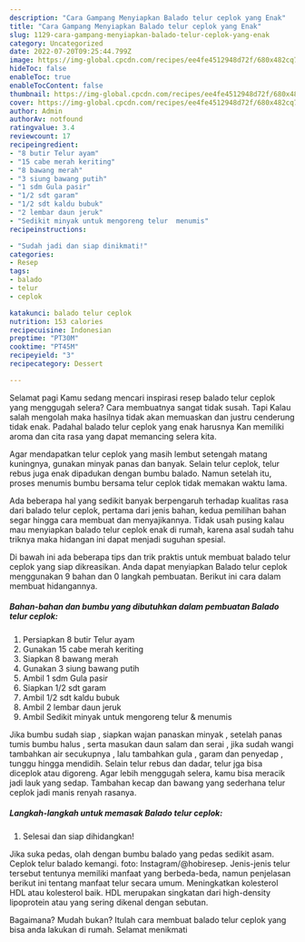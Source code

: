 ```yaml
---
description: "Cara Gampang Menyiapkan Balado telur ceplok yang Enak"
title: "Cara Gampang Menyiapkan Balado telur ceplok yang Enak"
slug: 1129-cara-gampang-menyiapkan-balado-telur-ceplok-yang-enak
category: Uncategorized
date: 2022-07-20T09:25:44.799Z
image: https://img-global.cpcdn.com/recipes/ee4fe4512948d72f/680x482cq70/balado-telur-ceplok-foto-resep-utama.jpg
hideToc: false
enableToc: true
enableTocContent: false
thumbnail: https://img-global.cpcdn.com/recipes/ee4fe4512948d72f/680x482cq70/balado-telur-ceplok-foto-resep-utama.jpg
cover: https://img-global.cpcdn.com/recipes/ee4fe4512948d72f/680x482cq70/balado-telur-ceplok-foto-resep-utama.jpg
author: Admin
authorAv: notfound
ratingvalue: 3.4
reviewcount: 17
recipeingredient:
- "8 butir Telur ayam"
- "15 cabe merah keriting"
- "8 bawang merah"
- "3 siung bawang putih"
- "1 sdm Gula pasir"
- "1/2 sdt garam"
- "1/2 sdt kaldu bubuk"
- "2 lembar daun jeruk"
- "Sedikit minyak untuk mengoreng telur  menumis"
recipeinstructions:

- "Sudah jadi dan siap dinikmati!"
categories:
- Resep
tags:
- balado
- telur
- ceplok

katakunci: balado telur ceplok 
nutrition: 153 calories
recipecuisine: Indonesian
preptime: "PT30M"
cooktime: "PT45M"
recipeyield: "3"
recipecategory: Dessert

---
```



Selamat pagi Kamu sedang mencari inspirasi resep balado telur ceplok yang menggugah selera? Cara membuatnya sangat tidak susah. Tapi Kalau salah mengolah maka hasilnya tidak akan memuaskan dan justru cenderung tidak enak. Padahal balado telur ceplok yang enak harusnya Kan memiliki aroma dan cita rasa yang dapat memancing selera kita.


Agar mendapatkan telur ceplok yang masih lembut setengah matang kuningnya, gunakan minyak panas dan banyak. Selain telur ceplok, telur rebus juga enak dipadukan dengan bumbu balado. Namun setelah itu, proses menumis bumbu bersama telur ceplok tidak memakan waktu lama.

Ada beberapa hal yang sedikit banyak berpengaruh terhadap kualitas rasa dari balado telur ceplok, pertama dari jenis bahan, kedua pemilihan bahan segar hingga cara membuat dan menyajikannya. Tidak usah pusing kalau mau menyiapkan balado telur ceplok enak di rumah, karena asal sudah tahu triknya maka hidangan ini dapat menjadi suguhan spesial.


Di bawah ini ada beberapa tips dan trik praktis untuk membuat balado telur ceplok yang siap dikreasikan. Anda dapat menyiapkan Balado telur ceplok menggunakan 9 bahan dan 0 langkah pembuatan. Berikut ini cara dalam membuat hidangannya.

<!--inarticleads1-->

##### Bahan-bahan dan bumbu yang dibutuhkan dalam pembuatan Balado telur ceplok:

1. Persiapkan 8 butir Telur ayam
1. Gunakan 15 cabe merah keriting
1. Siapkan 8 bawang merah
1. Gunakan 3 siung bawang putih
1. Ambil 1 sdm Gula pasir
1. Siapkan 1/2 sdt garam
1. Ambil 1/2 sdt kaldu bubuk
1. Ambil 2 lembar daun jeruk
1. Ambil Sedikit minyak untuk mengoreng telur &amp; menumis


Jika bumbu sudah siap , siapkan wajan panaskan minyak , setelah panas tumis bumbu halus , serta masukan daun salam dan serai , jika sudah wangi tambahkan air secukupnya , lalu tambahkan gula , garam dan penyedap , tunggu hingga mendidih. Selain telur rebus dan dadar, telur jga bisa diceplok atau digoreng. Agar lebih menggugah selera, kamu bisa meracik jadi lauk yang sedap. Tambahan kecap dan bawang yang sederhana telur ceplok jadi manis renyah rasanya. 

<!--inarticleads2-->

##### Langkah-langkah untuk memasak Balado telur ceplok:


1. Selesai dan siap dihidangkan!

Jika suka pedas, olah dengan bumbu balado yang pedas sedikit asam. Ceplok telur balado kemangi. foto: Instagram/@hobiresep. Jenis-jenis telur tersebut tentunya memiliki manfaat yang berbeda-beda, namun penjelasan berikut ini tentang manfaat telur secara umum. Meningkatkan kolesterol HDL atau kolesterol baik. HDL merupakan singkatan dari high-density lipoprotein atau yang sering dikenal dengan sebutan. 

Bagaimana? Mudah bukan? Itulah cara membuat balado telur ceplok yang bisa anda lakukan di rumah. Selamat menikmati
